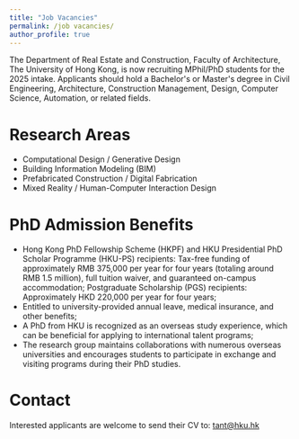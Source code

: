```yaml
---
title: "Job Vacancies"
permalink: /job vacancies/
author_profile: true
---
```

The Department of Real Estate and Construction, Faculty of Architecture, The University of Hong Kong, is now recruiting MPhil/PhD students for the 2025 intake. Applicants should hold a Bachelor's or Master's degree in Civil Engineering, Architecture, Construction Management, Design, Computer Science, Automation, or related fields.

# Research Areas
* Computational Design / Generative Design
* Building Information Modeling (BIM)
* Prefabricated Construction / Digital Fabrication
* Mixed Reality / Human-Computer Interaction Design

# PhD Admission Benefits
* Hong Kong PhD Fellowship Scheme (HKPF) and HKU Presidential PhD Scholar Programme (HKU-PS) recipients: Tax-free funding of approximately RMB 375,000 per year for four years (totaling around RMB 1.5 million), full tuition waiver, and guaranteed on-campus accommodation;
Postgraduate Scholarship (PGS) recipients: Approximately HKD 220,000 per year for four years;
* Entitled to university-provided annual leave, medical insurance, and other benefits;
* A PhD from HKU is recognized as an overseas study experience, which can be beneficial for applying to international talent programs;
* The research group maintains collaborations with numerous overseas universities and encourages students to participate in exchange and visiting programs during their PhD studies.

# Contact
Interested applicants are welcome to send their CV to: tant@hku.hk
